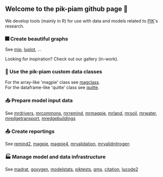 ## Welcome to the pik-piam github page :wave:

We develop tools (mainly in R) for use with data and models related to [PIK](https://www.pik-potsdam.de/en)'s research.

### :fireworks: Create beautiful graphs

See [mip](https://github.com/pik-piam/mip#readme), [luplot](https://github.com/pik-piam/luplot#readme), ...

Looking for inspiration? Check out our gallery (in-work).


### :floppy_disk: Use the pik-piam custom data classes

For the array-like 'magpie' class see [magclass](https://github.com/pik-piam/magclass#readme).  
For the dataframe-like 'quitte' class see [quitte](https://github.com/pik-piam/quitte#readme).


### :inbox_tray: Prepare model input data

See [mrdrivers](https://github.com/pik-piam/mrdrivers#readme), [mrcommons](https://github.com/pik-piam/mrcommons#readme), [mrremind](https://github.com/pik-piam/mrremind#readme), [mrmagpie](https://github.com/pik-piam/mrmagpie#readme), [mrland](https://github.com/pik-piam/mrland#readme), [mrsoil](https://github.com/pik-piam/mrsoil#readme), [mrwater](https://github.com/pik-piam/mrwater#readme), [mredgetransport](https://github.com/pik-piam/mredgetransport#readme),  [mredgebuildings](https://github.com/pik-piam/mredgebuildings#readme)


### :outbox_tray: Create reportings

See [remind2](https://github.com/pik-piam/remind2#readme), [magpie](https://github.com/pik-piam/magpie#readme), [magpie4](https://github.com/pik-piam/magpie4#readme), [mrvalidation](https://github.com/pik-piam/mrvalidation#readme),
[mrvalidnitrogen](https://github.com/pik-piam/mrvalidnitrogen#readme)


### :factory: Manage model and data infrastructure

See [madrat](https://github.com/pik-piam/madrat#readme), [goxygen](https://github.com/pik-piam/goxygen#readme), [modelstats](https://github.com/pik-piam/modelstats#readme), [piktests](https://github.com/pik-piam/piktests#readme), [gms](https://github.com/pik-piam/gms#readme), [citation](https://github.com/pik-piam/citation#readme), [lucode2](https://github.com/pik-piam/lucode2#readme)
